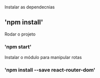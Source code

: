 Instalar as dependecnias
## 'npm install'

Rodar o projeto
### 'npm start'

Instalar o módulo para manipular rotas
### 'npm install --save react-router-dom'